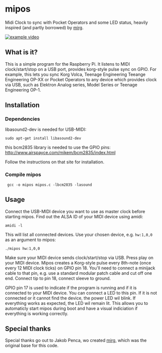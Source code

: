 # mipos

Midi Clock to sync with Pocket Operators and some LED status, heavily inspired (and partly borrowed) by [mirg](https://github.com/jpenca/mirg).

[![example video](https://img.youtube.com/vi/h7uUBwMZBDk/0.jpg)](https://www.youtube.com/watch?v=h7uUBwMZBDk)

## What is it?

This is a simple program for the Raspberry Pi. It listens to MIDI clock/start/stop on a USB port, provides korg-style pulse sync on GPIO. For example, this lets you sync Korg Volca, Teenage Engineering Teeange Engineering OP-XX or Pocket Operators to any device which provides clock via USB, such as Elektron Analog series, Model Series or Teenage Engineering OP-1.

## Installation

### Dependencies

libasound2-dev is needed for USB-MIDI:

    sudo apt-get install libasound2-dev

this bcm2835 library is needed to use the GPIO pins: <http://www.airspayce.com/mikem/bcm2835/index.html>

Follow the instructions on that site for installation.

### Compile mipos

     gcc -o mipos mipos.c -lbcm2835 -lasound

## Usage

Connect the USB-MIDI device you want to use as master clock before starting mipos.
Find out the ALSA ID of your MIDI device using amidi:

    amidi -l

This will list all connected devices. Use your chosen device, e.g. `hw:1,0,0` as an argument to mipos:

    ./mipos hw:1,0,0

Make sure your MIDI device sends clock/start/stop via USB. Press play on your MIDI device. Mipos creates a Korg-style pulse every 8th-note (once every 12 MIDI clock ticks) on GPIO pin 18. You'll need to connect a minijack cable to that pin, e.g. use a standard modular patch cable and cut off one end. Connect tip to pin 18, connect sleeve to ground.

GPIO pin 17 is used to indicate if the program is running and if it is connected to your MIDI device. You can connect a LED to this pin. If it is not connected or it cannot find the device, the power LED wil blink. If everything works as expected, the LED wil remain lit. This allows you to automaticly start mipos during boot and have a visual indiciation if everything is working correctly.

## Special thanks

Special thanks go out to Jakob Penca, wo created [mirg](https://github.com/jpenca/mirg), which was the original base for this code.
